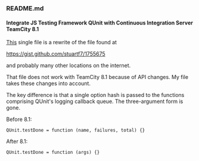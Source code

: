 <h3>README.md</h3>

<h4>Integrate JS Testing Framework QUnit with Continuous Integration Server TeamCity 8.1</h4>

[This](https://github.com/knbknb/teamcity-qunit/raw/master/qunit.teamcity.js) single file is a rewrite of the file found at 

https://gist.github.com/stuartf7/1755675

and probably many other locations on the internet.

That file does not work with TeamCity 8.1 because of API changes. My file takes these changes into account.

The key difference is that a single option hash is passed to the functions comprising QUnit's logging callback queue. The three-argument form is gone.

Before 8.1:

    QUnit.testDone = function (name, failures, total) {}

After 8.1:

    QUnit.testDone = function (args) {}
    
